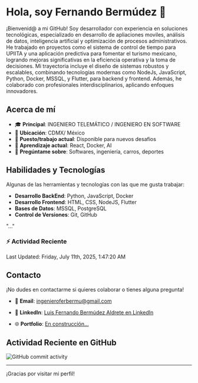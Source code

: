 # Hola, soy Fernando Bermúdez 👋

¡Bienvenid@ a mi GitHub! Soy desarrollador con experiencia en soluciones tecnológicas, especializado en desarrollo de apliaciones moviles, análisis de datos, inteligencia artificial y  optimización de procesos administrativos. He trabajado en proyectos como el sistema de control de tiempo para UPIITA y una aplicación predictiva para fomentar el turismo mexicano, logrando mejoras significativas en la eficiencia operativa y la toma de decisiones.
 Mi trayectoria incluye el diseño de sistemas robustos y escalables, combinando tecnologías modernas como NodeJs, JavaScript, Python, Docker, MSSQL, y Flutter, para backend y frontend. Además, he colaborado con profesionales interdisciplinarios, aplicando enfoques innovadores.

## Acerca de mí

- 🎓 **Principal**: INGENIERO TELEMÁTICO / INGENIERO EN SOFTWARE
- 📍 **Ubicación**: CDMX/ México
- 💼 **Puesto/trabajo actual**: Disponible para nuevos desafios
- 🌱 **Aprendizaje actual**: React, Docker, AI
- 💬 **Pregúntame sobre**: Softwares, ingeniería, carros, deportes

## Habilidades y Tecnologías

Algunas de las herramientas y tecnologías con las que me gusta trabajar:

- **Desarrollo BackEnd**: Python, JavaScript, Docker
- **Desarrollo Frontend**: HTML, CSS, NodeJS, Flutter  
- **Bases de Datos**: MSSQL, PostgreSQL
- **Control de Versiones**: Git, GitHub  

<!-- ## Proyectos Destacados -->

"..."
<!-- Aquí tienes algunos de mis proyectos favoritos: -->

<!-- - **[Nombre del Proyecto 1](https://github.com//proyecto1)**: Breve descripción del proyecto. -->  
<!-- - **[Nombre del Proyecto 2](https://github.com//proyecto2)**: Breve descripción del proyecto. -->  
<!-- - **[Nombre del Proyecto 3](https://github.com//proyecto3)**: Breve descripción del proyecto. -->  

<!-- (Si no tienes proyectos públicos aún, puedes omitir esta sección o dejarla como un marcador de posición para futuras actualizaciones). -->

### :zap: Actividad Reciente
<!--RECENT_ACTIVITY:start-->
<!--RECENT_ACTIVITY:end-->

<!--RECENT_ACTIVITY:last_update-->
Last Updated: Friday, July 11th, 2025, 1:47:20 AM
<!--RECENT_ACTIVITY:last_update_end-->

## Contacto

¡No dudes en contactarme si quieres colaborar o tienes alguna pregunta! 

- 📧 **Email**: [ingenieroferbermu@gmail.com](mailto:ingenieroferbermu@gmail.com)  

- 💼 **LinkedIn**: [Luis Fernando Bermúdez Aldrete en LinkedIn](https://www.linkedin.com/in/luis-fernando-berm%C3%BAdez-aldrete-258470292/)  

- 🌐 **Portfolio**: [En construcción...](#)  

## Actividad Reciente en GitHub

![GitHub commit activity](https://img.shields.io/github/commit-activity/w/LFBA141/LFBA141)  

---

¡Gracias por visitar mi perfil!

